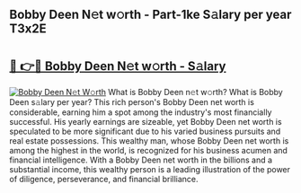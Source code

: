 ## Bobby Deen N𝚎t w𝚘rth - Part-1ke S𝚊lary per year T3x2E

# <h2><a href="http://gc2mnt.nevu.top/?p=Bobby+Deen">🔗 👉🔴 Bobby Deen N𝚎t w𝚘rth - S𝚊lary</a></h2>

[![Bobby Deen N𝚎t W𝚘rth](https://i.imgur.com/Oavwk0R.jpeg)](http://gc2mnt.nevu.top/?p=Bobby+Deen)
What is Bobby Deen n𝚎t w𝚘rth? What is Bobby Deen s𝚊lary per year?
This rich person's Bobby Deen net worth is considerable, earning him a spot among the industry's most financially successful. His yearly earnings are sizeable, yet Bobby Deen net worth is speculated to be more significant due to his varied business pursuits and real estate possessions. This wealthy man, whose Bobby Deen net worth is among the highest in the world, is recognized for his business acumen and financial intelligence. With a Bobby Deen net worth in the billions and a substantial income, this wealthy person is a leading illustration of the power of diligence, perseverance, and financial brilliance.
